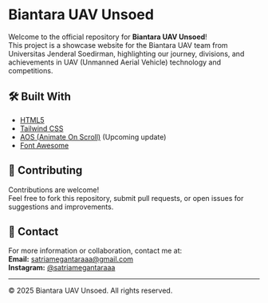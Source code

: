 # Biantara UAV Unsoed

Welcome to the official repository for **Biantara UAV Unsoed**!  
This project is a showcase website for the Biantara UAV team from Universitas Jenderal Soedirman, highlighting our journey, divisions, and achievements in UAV (Unmanned Aerial Vehicle) technology and competitions.

## 🛠️ Built With

- [HTML5](https://developer.mozilla.org/en-US/docs/Web/HTML)
- [Tailwind CSS](https://tailwindcss.com/)
- [AOS (Animate On Scroll)](https://michalsnik.github.io/aos/) (Upcoming update)
- [Font Awesome](https://fontawesome.com/)

## 🤝 Contributing

Contributions are welcome!  
Feel free to fork this repository, submit pull requests, or open issues for suggestions and improvements.

## 📧 Contact

For more information or collaboration, contact me at:  
**Email:** satriamegantaraaa@gmail.com  
**Instagram:** [@satriamegantaraaa](https://instagram.com/satriamegantaraaa)

---

© 2025 Biantara UAV Unsoed. All rights reserved.
